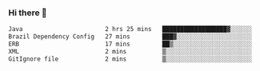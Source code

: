 ### Hi there 👋

<!--START_SECTION:waka-->

```txt
Java                       2 hrs 25 mins   ██████████████████▓░░░░░░   74.20 %
Brazil Dependency Config   27 mins         ███▓░░░░░░░░░░░░░░░░░░░░░   14.17 %
ERB                        17 mins         ██▒░░░░░░░░░░░░░░░░░░░░░░   09.07 %
XML                        2 mins          ▒░░░░░░░░░░░░░░░░░░░░░░░░   01.51 %
GitIgnore file             2 mins          ▒░░░░░░░░░░░░░░░░░░░░░░░░   01.02 %
```

<!--END_SECTION:waka-->

<!--
**jerry-shao/jerry-shao** is a ✨ _special_ ✨ repository because its `README.md` (this file) appears on your GitHub profile.

Here are some ideas to get you started:

- 🔭 I’m currently working on ...
- 🌱 I’m currently learning ...
- 👯 I’m looking to collaborate on ...
- 🤔 I’m looking for help with ...
- 💬 Ask me about ...
- 📫 How to reach me: ...
- 😄 Pronouns: ...
- ⚡ Fun fact: ...
-->
